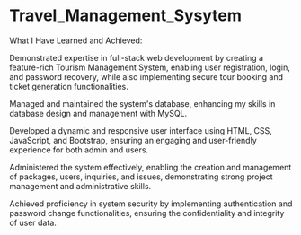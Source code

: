 ﻿# Travel_Management_Sysytem
What I Have Learned and Achieved:

Demonstrated expertise in full-stack web development by creating a feature-rich Tourism Management System, enabling user registration, login, and password recovery, while also implementing secure tour booking and ticket generation functionalities.

Managed and maintained the system's database, enhancing my skills in database design and management with MySQL.

Developed a dynamic and responsive user interface using HTML, CSS, JavaScript, and Bootstrap, ensuring an engaging and user-friendly experience for both admin and users.

Administered the system effectively, enabling the creation and management of packages, users, inquiries, and issues, demonstrating strong project management and administrative skills.

Achieved proficiency in system security by implementing authentication and password change functionalities, ensuring the confidentiality and integrity of user data.
